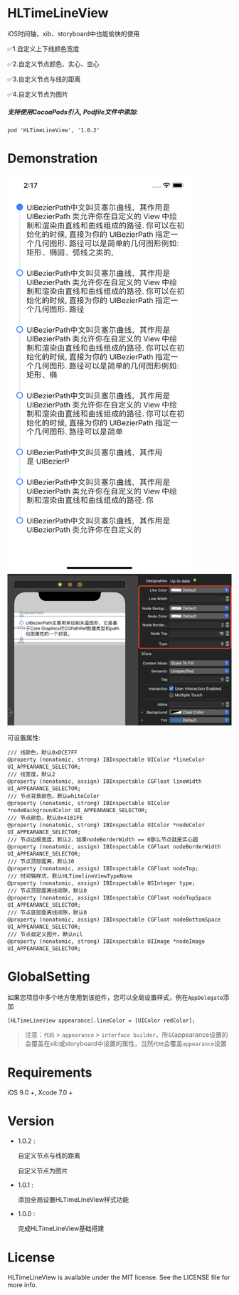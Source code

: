 # HLTimeLineView
iOS时间轴，xib、storyboard中也能愉快的使用



✅1.自定义上下线颜色宽度

✅2.自定义节点颜色、实心、空心

✅3.自定义节点与线的距离

✅4.自定义节点为图片

##### 支持使用CocoaPods引入, Podfile文件中添加:

``` objc
pod 'HLTimeLineView', '1.0.2'
```

# Demonstration

![image](https://github.com/huangchangweng/HLTimeLineView/blob/main/ScreenShot.png)
![image](https://github.com/huangchangweng/HLTimeLineView/blob/main/1655965224909.jpg)

可设置属性:<p>

``` objc
/// 线颜色，默认0xDCE7FF
@property (nonatomic, strong) IBInspectable UIColor *lineColor UI_APPEARANCE_SELECTOR;
/// 线宽度，默认2
@property (nonatomic, assign) IBInspectable CGFloat lineWidth UI_APPEARANCE_SELECTOR;
/// 节点背景颜色，默认whiteColor
@property (nonatomic, strong) IBInspectable UIColor *nodeBackgroundColor UI_APPEARANCE_SELECTOR;
/// 节点颜色，默认0x4181FE
@property (nonatomic, strong) IBInspectable UIColor *nodeColor UI_APPEARANCE_SELECTOR;
/// 节点边框宽度，默认2，如果nodeBorderWidth == 0那么节点就是实心圆
@property (nonatomic, assign) IBInspectable CGFloat nodeBorderWidth UI_APPEARANCE_SELECTOR;
/// 节点顶部距离，默认10
@property (nonatomic, assign) IBInspectable CGFloat nodeTop;
/// 时间轴样式，默认HLTimelineViewTypeNone
@property (nonatomic, assign) IBInspectable NSInteger type;
/// 节点顶部距离线间隙，默认0
@property (nonatomic, assign) IBInspectable CGFloat nodeTopSpace UI_APPEARANCE_SELECTOR;
/// 节点底部距离线间隙，默认0
@property (nonatomic, assign) IBInspectable CGFloat nodeBottomSpace UI_APPEARANCE_SELECTOR;
/// 节点自定义图片，默认nil
@property (nonatomic, strong) IBInspectable UIImage *nodeImage UI_APPEARANCE_SELECTOR;
```

# GlobalSetting

如果您项目中多个地方使用到该组件，您可以全局设置样式，例在`AppDelegate`添加

``` objc
[HLTimeLineView appearance].lineColor = [UIColor redColor];
```

> 注意：`代码` > `appearance` > `interface builder`，所以appearance设置的会覆盖在xib或storyboard中设置的属性，当然`代码`会覆盖`appearance`设置

# Requirements

iOS 9.0 +, Xcode 7.0 +

# Version

* 1.0.2 :

  自定义节点与线的距离
  
  自定义节点为图片
  
* 1.0.1 :

  添加全局设置HLTimeLineView样式功能
  
* 1.0.0 :

  完成HLTimeLineView基础搭建

# License

HLTimeLineView is available under the MIT license. See the LICENSE file for more info.
